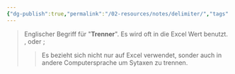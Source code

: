 ```yaml
---
{"dg-publish":true,"permalink":"/02-resources/notes/delimiter/","tags":["informatik/code"],"noteIcon":"","updated":"2025-09-10T16:32:59.000+02:00"}
---
```


> Englischer Begriff für "**Trenner**".
> Es wird oft in die Excel Wert benutzt.
> ${,}$ oder ${;}$
>>Es bezieht sich nicht nur auf Excel verwendet, sonder auch in andere Computersprache um Sytaxen zu trennen. 
